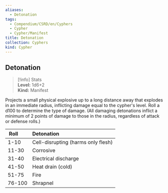 ```yaml
---
aliases:
  - Detonation
tags:
  - Compendium/CSRD/en/Cyphers
  - Cypher
  - Cypher/Manifest
title: Detonation
collection: Cyphers
kind: Cypher
---
```

## Detonation  
>[!info] Stats  
> **Level:** 1d6+2  
> **Kind:** Manifest
  
Projects a small physical explosive up to a long distance away that explodes in an immediate radius, inflicting damage equal to the cypher's level. Roll a d100 to determine the type of damage. (All damaging detonations inflict a minimum of 2 points of damage to those in the radius, regardless of attack or defense rolls.)  

|  Roll &nbsp; &nbsp; &nbsp; | Detonation  |  
| ------------- | :----------- |  
| 1-10 | Cell-disrupting (harms only flesh) |  
| 11-30 | Corrosive |  
| 31-40 | Electrical discharge |  
| 41-50 | Heat drain (cold) |  
| 51-75 | Fire |  
| 76-100 | Shrapnel |